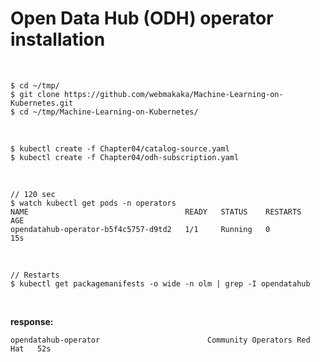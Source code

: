 # Open Data Hub (ODH) operator installation

<br/>

```
$ cd ~/tmp/
$ git clone https://github.com/webmakaka/Machine-Learning-on-Kubernetes.git
$ cd ~/tmp/Machine-Learning-on-Kubernetes/
```

<br/>

```
$ kubectl create -f Chapter04/catalog-source.yaml
$ kubectl create -f Chapter04/odh-subscription.yaml
```

<br/>

```
// 120 sec
$ watch kubectl get pods -n operators
NAME                                   READY   STATUS    RESTARTS   AGE
opendatahub-operator-b5f4c5757-d9td2   1/1     Running   0          15s
```

<br/>

```
// Restarts
$ kubectl get packagemanifests -o wide -n olm | grep -I opendatahub
```

<br/>

**response:**

```
opendatahub-operator                        Community Operators Red Hat   52s
```
